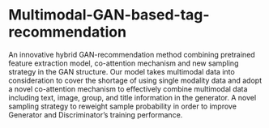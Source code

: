 # Multimodal-GAN-based-tag-recommendation
An innovative hybrid GAN-recommendation method combining pretrained feature extraction model, co-attention mechanism and new sampling strategy in the GAN structure. 
Our model takes multimodal data into consideration to cover the shortage of using single modality data and adopt a novel co-attention mechanism to effectively combine multimodal data including text, image, group, and title information in the generator. 
A novel sampling strategy to reweight sample probability in order to improve Generator and Discriminator’s training performance.
